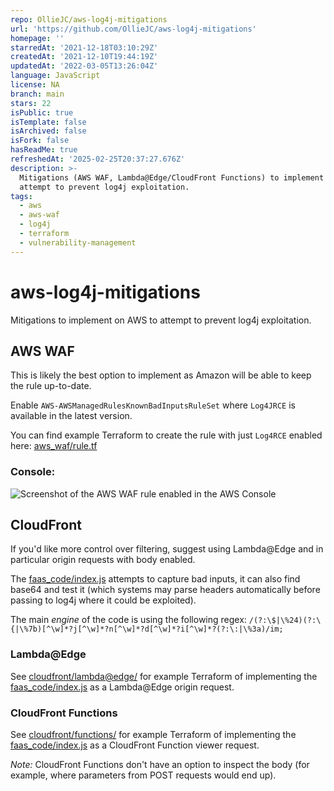 ```yaml
---
repo: OllieJC/aws-log4j-mitigations
url: 'https://github.com/OllieJC/aws-log4j-mitigations'
homepage: ''
starredAt: '2021-12-18T03:10:29Z'
createdAt: '2021-12-10T19:44:19Z'
updatedAt: '2022-03-05T13:26:04Z'
language: JavaScript
license: NA
branch: main
stars: 22
isPublic: true
isTemplate: false
isArchived: false
isFork: false
hasReadMe: true
refreshedAt: '2025-02-25T20:37:27.676Z'
description: >-
  Mitigations (AWS WAF, Lambda@Edge/CloudFront Functions) to implement on AWS to
  attempt to prevent log4j exploitation.
tags:
  - aws
  - aws-waf
  - log4j
  - terraform
  - vulnerability-management
---
```


# aws-log4j-mitigations

Mitigations to implement on AWS to attempt to prevent log4j exploitation.

## AWS WAF

This is likely the best option to implement as Amazon will be able to keep the rule up-to-date.

Enable `AWS-AWSManagedRulesKnownBadInputsRuleSet` where `Log4JRCE` is available in the latest version.

You can find example Terraform to create the rule with just `Log4RCE` enabled here: [aws_waf/rule.tf](aws_waf/rule.tf)

### Console:

![Screenshot of the AWS WAF rule enabled in the AWS Console](aws_waf/aws_waf_log4j_rule.jpg)

## CloudFront

If you'd like more control over filtering, suggest using Lambda@Edge and in particular origin requests with body enabled.

The [faas_code/index.js](faas_code/index.js) attempts to capture bad inputs, it can also find base64 and test it (which systems may parse headers automatically before passing to log4j where it could be exploited).

The main _engine_ of the code is using the following regex: `/(?:\$|\%24)(?:\{|\%7b)[^\w]*?j[^\w]*?n[^\w]*?d[^\w]*?i[^\w]*?(?:\:|\%3a)/im;`

### Lambda@Edge

See [cloudfront/lambda@edge/](cloudfront/lambda%40edge/) for example Terraform of implementing the [faas_code/index.js](faas_code/index.js) as a Lambda@Edge origin request.

### CloudFront Functions

See [cloudfront/functions/](cloudfront/functions/) for example Terraform of implementing the [faas_code/index.js](faas_code/index.js) as a CloudFront Function viewer request.

_Note:_ CloudFront Functions don't have an option to inspect the body (for example, where parameters from POST requests would end up).
